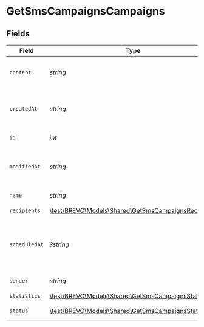 # GetSmsCampaignsCampaigns


## Fields

| Field                                                                                                   | Type                                                                                                    | Required                                                                                                | Description                                                                                             | Example                                                                                                 |
| ------------------------------------------------------------------------------------------------------- | ------------------------------------------------------------------------------------------------------- | ------------------------------------------------------------------------------------------------------- | ------------------------------------------------------------------------------------------------------- | ------------------------------------------------------------------------------------------------------- |
| `content`                                                                                               | *string*                                                                                                | :heavy_check_mark:                                                                                      | Content of the SMS Campaign                                                                             | Visit our Store and get some discount !                                                                 |
| `createdAt`                                                                                             | *string*                                                                                                | :heavy_check_mark:                                                                                      | Creation UTC date-time of the SMS campaign (YYYY-MM-DDTHH:mm:ss.SSSZ)                                   | 2017-06-01 12:30:00 +0000 UTC                                                                           |
| `id`                                                                                                    | *int*                                                                                                   | :heavy_check_mark:                                                                                      | ID of the SMS Campaign                                                                                  | 2                                                                                                       |
| `modifiedAt`                                                                                            | *string*                                                                                                | :heavy_check_mark:                                                                                      | UTC date-time of last modification of the SMS campaign (YYYY-MM-DDTHH:mm:ss.SSSZ)                       | 2017-05-01 12:30:00 +0000 UTC                                                                           |
| `name`                                                                                                  | *string*                                                                                                | :heavy_check_mark:                                                                                      | Name of the SMS Campaign                                                                                | PROMO CODE                                                                                              |
| `recipients`                                                                                            | [\test\BREVO\Models\Shared\GetSmsCampaignsRecipients](../../Models/Shared/GetSmsCampaignsRecipients.md) | :heavy_check_mark:                                                                                      | N/A                                                                                                     |                                                                                                         |
| `scheduledAt`                                                                                           | *?string*                                                                                               | :heavy_minus_sign:                                                                                      | UTC date-time on which SMS campaign is scheduled. Should be in YYYY-MM-DDTHH:mm:ss.SSSZ format          | 2017-06-01 12:30:00 +0000 UTC                                                                           |
| `sender`                                                                                                | *string*                                                                                                | :heavy_check_mark:                                                                                      | Sender of the SMS Campaign                                                                              | MyCompany                                                                                               |
| `statistics`                                                                                            | [\test\BREVO\Models\Shared\GetSmsCampaignsStatistics](../../Models/Shared/GetSmsCampaignsStatistics.md) | :heavy_check_mark:                                                                                      | N/A                                                                                                     |                                                                                                         |
| `status`                                                                                                | [\test\BREVO\Models\Shared\GetSmsCampaignsStatus](../../Models/Shared/GetSmsCampaignsStatus.md)         | :heavy_check_mark:                                                                                      | Status of the SMS Campaign                                                                              | draft                                                                                                   |